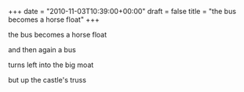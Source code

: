 +++
date = "2010-11-03T10:39:00+00:00"
draft = false
title = "the bus becomes a horse float"
+++
<p>the bus becomes a horse float</p>&#13;
<p>and then again a bus</p>&#13;
<p>turns left into the big moat</p>&#13;
<p>but up the castle's truss</p> 
